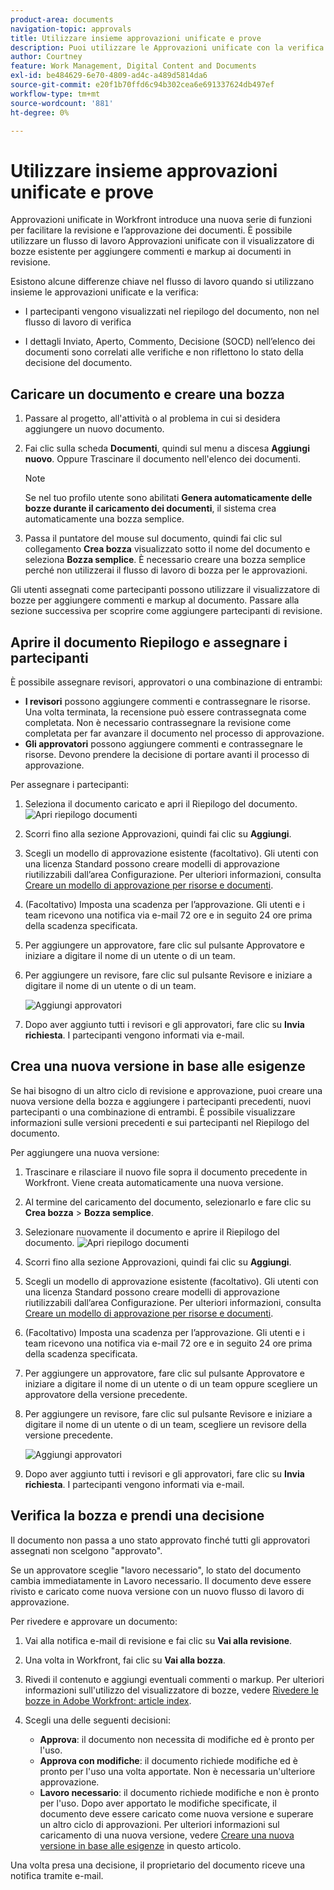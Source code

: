 ```yaml
---
product-area: documents
navigation-topic: approvals
title: Utilizzare insieme approvazioni unificate e prove
description: Puoi utilizzare le Approvazioni unificate con la verifica.
author: Courtney
feature: Work Management, Digital Content and Documents
exl-id: be484629-6e70-4809-ad4c-a489d5814da6
source-git-commit: e20f1b70ffd6c94b302cea6e691337624db497ef
workflow-type: tm+mt
source-wordcount: '881'
ht-degree: 0%

---
```


# Utilizzare insieme approvazioni unificate e prove

Approvazioni unificate in Workfront introduce una nuova serie di funzioni per facilitare la revisione e l’approvazione dei documenti. È possibile utilizzare un flusso di lavoro Approvazioni unificate con il visualizzatore di bozze esistente per aggiungere commenti e markup ai documenti in revisione.

Esistono alcune differenze chiave nel flusso di lavoro quando si utilizzano insieme le approvazioni unificate e la verifica:

* I partecipanti vengono visualizzati nel riepilogo del documento, non nel flusso di lavoro di verifica

* I dettagli Inviato, Aperto, Commento, Decisione (SOCD) nell’elenco dei documenti sono correlati alle verifiche e non riflettono lo stato della decisione del documento.

## Caricare un documento e creare una bozza

1. Passare al progetto, all&#39;attività o al problema in cui si desidera aggiungere un nuovo documento.
1. Fai clic sulla scheda **Documenti**, quindi sul menu a discesa **Aggiungi nuovo**.
Oppure
Trascinare il documento nell&#39;elenco dei documenti.

   >[!NOTE]
   >
   >Se nel tuo profilo utente sono abilitati **Genera automaticamente delle bozze durante il caricamento dei documenti**, il sistema crea automaticamente una bozza semplice.

1. Passa il puntatore del mouse sul documento, quindi fai clic sul collegamento **Crea bozza** visualizzato sotto il nome del documento e seleziona **Bozza semplice**. È necessario creare una bozza semplice perché non utilizzerai il flusso di lavoro di bozza per le approvazioni.

Gli utenti assegnati come partecipanti possono utilizzare il visualizzatore di bozze per aggiungere commenti e markup al documento. Passare alla sezione successiva per scoprire come aggiungere partecipanti di revisione.

## Aprire il documento Riepilogo e assegnare i partecipanti

È possibile assegnare revisori, approvatori o una combinazione di entrambi:

* **I revisori** possono aggiungere commenti e contrassegnare le risorse. Una volta terminata, la recensione può essere contrassegnata come completata. Non è necessario contrassegnare la revisione come completata per far avanzare il documento nel processo di approvazione.
* **Gli approvatori** possono aggiungere commenti e contrassegnare le risorse. Devono prendere la decisione di portare avanti il processo di approvazione.

Per assegnare i partecipanti:

1. Seleziona il documento caricato e apri il Riepilogo del documento.
   ![Apri riepilogo documenti](assets/open-doc-summary.png)

1. Scorri fino alla sezione Approvazioni, quindi fai clic su **Aggiungi**.

1. Scegli un modello di approvazione esistente (facoltativo). Gli utenti con una licenza Standard possono creare modelli di approvazione riutilizzabili dall’area Configurazione. Per ulteriori informazioni, consulta [Creare un modello di approvazione per risorse e documenti](/help/quicksilver/review-and-approve-work/document-reviews-and-approvals/manage-document-approvals/create-approval-template.md).

1. (Facoltativo) Imposta una scadenza per l’approvazione. Gli utenti e i team ricevono una notifica via e-mail 72 ore e in seguito 24 ore prima della scadenza specificata.

1. Per aggiungere un approvatore, fare clic sul pulsante Approvatore e iniziare a digitare il nome di un utente o di un team.

1. Per aggiungere un revisore, fare clic sul pulsante Revisore e iniziare a digitare il nome di un utente o di un team.

   ![Aggiungi approvatori](assets/add-approvers.png)

1. Dopo aver aggiunto tutti i revisori e gli approvatori, fare clic su **Invia richiesta**. I partecipanti vengono informati via e-mail.

## Crea una nuova versione in base alle esigenze

Se hai bisogno di un altro ciclo di revisione e approvazione, puoi creare una nuova versione della bozza e aggiungere i partecipanti precedenti, nuovi partecipanti o una combinazione di entrambi. È possibile visualizzare informazioni sulle versioni precedenti e sui partecipanti nel Riepilogo del documento.

Per aggiungere una nuova versione:

1. Trascinare e rilasciare il nuovo file sopra il documento precedente in Workfront. Viene creata automaticamente una nuova versione.

1. Al termine del caricamento del documento, selezionarlo e fare clic su **Crea bozza** > **Bozza semplice**.

1. Selezionare nuovamente il documento e aprire il Riepilogo del documento.
   ![Apri riepilogo documenti](assets/open-doc-summary.png)

1. Scorri fino alla sezione Approvazioni, quindi fai clic su **Aggiungi**.

1. Scegli un modello di approvazione esistente (facoltativo). Gli utenti con una licenza Standard possono creare modelli di approvazione riutilizzabili dall’area Configurazione. Per ulteriori informazioni, consulta [Creare un modello di approvazione per risorse e documenti](/help/quicksilver/review-and-approve-work/document-reviews-and-approvals/manage-document-approvals/create-approval-template.md).

1. (Facoltativo) Imposta una scadenza per l’approvazione. Gli utenti e i team ricevono una notifica via e-mail 72 ore e in seguito 24 ore prima della scadenza specificata.

1. Per aggiungere un approvatore, fare clic sul pulsante Approvatore e iniziare a digitare il nome di un utente o di un team oppure scegliere un approvatore della versione precedente.

1. Per aggiungere un revisore, fare clic sul pulsante Revisore e iniziare a digitare il nome di un utente o di un team, scegliere un revisore della versione precedente.

   ![Aggiungi approvatori](assets/add-approvers.png)

1. Dopo aver aggiunto tutti i revisori e gli approvatori, fare clic su **Invia richiesta**. I partecipanti vengono informati via e-mail.

<!-- add info about reusing previous participants once released -->


## Verifica la bozza e prendi una decisione

Il documento non passa a uno stato approvato finché tutti gli approvatori assegnati non scelgono &quot;approvato&quot;.

Se un approvatore sceglie &quot;lavoro necessario&quot;, lo stato del documento cambia immediatamente in Lavoro necessario. Il documento deve essere rivisto e caricato come nuova versione con un nuovo flusso di lavoro di approvazione.

Per rivedere e approvare un documento:

1. Vai alla notifica e-mail di revisione e fai clic su **Vai alla revisione**.

1. Una volta in Workfront, fai clic su **Vai alla bozza**.

1. Rivedi il contenuto e aggiungi eventuali commenti o markup. Per ulteriori informazioni sull&#39;utilizzo del visualizzatore di bozze, vedere [Rivedere le bozze in Adobe Workfront: article index](/help/quicksilver/review-and-approve-work/proofing/reviewing-proofs-within-workfront/review-proofs-in-wf.md).

1. Scegli una delle seguenti decisioni:

   * **Approva**: il documento non necessita di modifiche ed è pronto per l&#39;uso.
   * **Approva con modifiche**: il documento richiede modifiche ed è pronto per l&#39;uso una volta apportate. Non è necessaria un&#39;ulteriore approvazione.
   * **Lavoro necessario**: il documento richiede modifiche e non è pronto per l&#39;uso. Dopo aver apportato le modifiche specificate, il documento deve essere caricato come nuova versione e superare un altro ciclo di approvazioni. Per ulteriori informazioni sul caricamento di una nuova versione, vedere [Creare una nuova versione in base alle esigenze](#create-a-new-version-as-needed) in questo articolo.

Una volta presa una decisione, il proprietario del documento riceve una notifica tramite e-mail.

